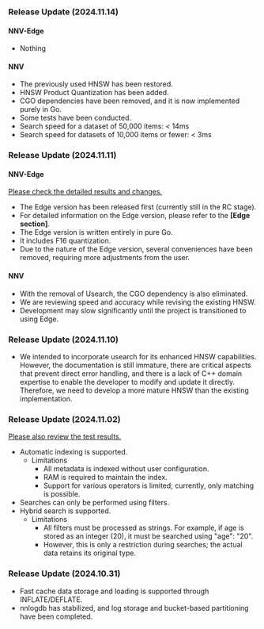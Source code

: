 ### Release Update (2024.11.14)

#### NNV-Edge

- Nothing

#### NNV

- The previously used HNSW has been restored.
- HNSW Product Quantization has been added.
- CGO dependencies have been removed, and it is now implemented purely in Go.
- Some tests have been conducted.
- Search speed for a dataset of 50,000 items: < 14ms
- Search speed for datasets of 10,000 items or fewer: < 3ms

### Release Update (2024.11.11)

#### NNV-Edge

[Please check the detailed results and changes.](./examples/release/2024_11_11_release.md)

- The Edge version has been released first (currently still in the RC stage).
- For detailed information on the Edge version, please refer to the **[Edge section]**.
- The Edge version is written entirely in pure Go.
- It includes F16 quantization.
- Due to the nature of the Edge version, several conveniences have been removed, requiring more adjustments from the user.

#### NNV

- With the removal of Usearch, the CGO dependency is also eliminated.
- We are reviewing speed and accuracy while revising the existing HNSW.
- Development may slow significantly until the project is transitioned to using Edge.

### Release Update (2024.11.10)

- We intended to incorporate usearch for its enhanced HNSW capabilities. However, the documentation is still immature, there are critical aspects that prevent direct error handling, and there is a lack of C++ domain expertise to enable the developer to modify and update it directly. Therefore, we need to develop a more mature HNSW than the existing implementation.

### Release Update (2024.11.02)

[Please also review the test results.](./examples/release/2024_11_02_release.md)

- Automatic indexing is supported.
  - Limitations
    - All metadata is indexed without user configuration.
    - RAM is required to maintain the index.
    - Support for various operators is limited; currently, only matching is possible.
- Searches can only be performed using filters.
- Hybrid search is supported.
  - Limitations
    - All filters must be processed as strings. For example, if age is stored as an integer (20), it must be searched using "age": "20".
    - However, this is only a restriction during searches; the actual data retains its original type.

### Release Update (2024.10.31)

- Fast cache data storage and loading is supported through INFLATE/DEFLATE.
- nnlogdb has stabilized, and log storage and bucket-based partitioning have been completed.
